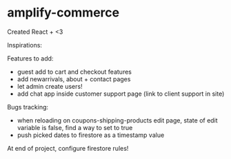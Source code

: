 # amplify-commerce
Created React + <3

Inspirations:


Features to add: 
- guest add to cart and checkout features
- add newarrivals, about + contact pages
- let admin create users!
- add chat app inside customer support page (link to client support in site)

Bugs tracking:
- when reloading on coupons-shipping-products edit page, state of edit variable is false,
find a way to set to true
- push picked dates to firestore as a timestamp value

At end of project, configure firestore rules!